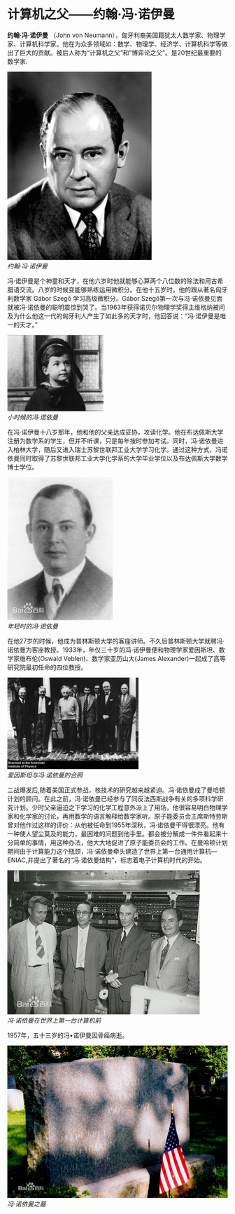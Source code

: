 # 计算机之父——约翰·冯·诺伊曼

**约翰·冯·诺伊曼** （John von Neumann），匈牙利裔美国籍犹太人数学家、物理学家、计算机科学家。他在为众多领域如：数学、物理学、经济学、计算机科学等做出了巨大的贡献。被后人称为“计算机之父”和“博弈论之父”。是20世纪最重要的数学家.

![](imgOfLab03/img01.gif)  
_约翰·冯·诺伊曼_

冯·诺伊曼是个神童和天才，在他六岁时他就能够心算两个八位数的除法和用古希腊语交流。八岁的时候变能够熟练运用微积分。在他十五岁时，他的跟从著名匈牙利数学家 Gábor Szegő 学习高级微积分。Gábor Szegő第一次与冯·诺依曼见面就被冯·诺依曼的聪明震惊到哭了。当1963年获得诺贝尔物理学奖得主维格纳被问及为什么他这一代的匈牙利人产生了如此多的天才时，他回答说：“冯·诺伊曼是唯一的天才。”

![](imgOfLab03/img02.jpg)  
_小时候的冯·诺依曼_

在冯·诺伊曼十八岁那年，他和他的父亲达成妥协，攻读化学。他在布达佩斯大学注册为数学系的学生，但并不听课，只是每年按时参加考试。同时，冯·诺依曼进入柏林大学，随后又进入瑞士苏黎世联邦工业大学学习化学。通过这种方式，冯诺依曼同时取得了苏黎世联邦工业大学化学系的大学毕业学位以及布达佩斯大学数学博士学位。

![](imgOfLab03/img03.jpg)  
_年轻时的冯·诺依曼_

在他27岁的时候，他成为普林斯顿大学的客座讲师。不久后普林斯顿大学就聘冯·诺依曼为客座教授。1933年，年仅三十岁的冯·诺伊曼便和物理学家爱因斯坦、数学家维布伦(Oswald Veblen)、数学家亚历山大(James Alexander)一起成了高等研究院最初任命的四位教授。

![](imgOfLab03/img04.jpg)  
_爱因斯坦与冯·诺依曼的合照_

二战爆发后,随着美国正式参战，核技术的研究越来越紧迫。冯·诺依曼成了曼哈顿计划的顾问。在此之前，冯·诺依曼已经参与了同反法西斯战争有关的多项科学研究计划。少时父亲逼迫之下学习的化学工程意外派上了用场，他很容易明白物理学家和化学家的讨论，再用数学的语言解释给数学家听。原子能委员会主席斯特劳斯曾对他作过这样的评价：从他被任命到1955年深秋，冯·诺依曼干得很漂亮。他有一种使人望尘莫及的能力，最困难的问题到他手里。都会被分解成一件件看起来十分简单的事情，用这种办法，他大大地促进了原子能委员会的工作。在曼哈顿计划期间由于计算能力这个瓶颈，冯·诺依曼牵头建造了世界上第一台通用计算机—ENIAC,并提出了著名的“冯·诺依曼结构”，标志着电子计算机时代的开始。

![](imgOfLab03/img05.jpg)  
_冯·诺依曼在世界上第一台计算机前_

1957年，五十三岁的冯•诺伊曼因骨癌病逝。

![](imgOfLab03/img06.jpg)  
_冯·诺依曼之墓_